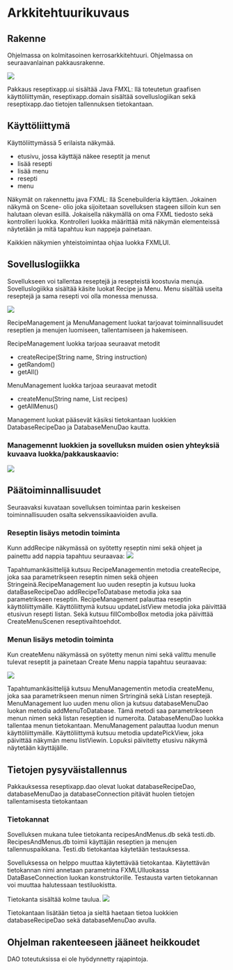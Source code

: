 # Arkkitehtuurikuvaus

## Rakenne 

Ohjelmassa on kolmitasoinen kerrosarkkitehtuuri. Ohjelmassa on seuraavanlainan pakkausrakenne.

<img src="https://github.com/Eddiejjay/ot-harjoitustyo/blob/master/ReseptiXApp/dokumentaatio/Kuvat/pakkausarkkitehtuuri.jpg">


Pakkaus reseptixapp.ui sisältää Java FMXL: llä toteutetun graafisen käyttöliittymän, reseptixapp.domain sisältää sovelluslogiikan sekä reseptixapp.dao tietojen tallennuksen tietokantaan. 

## Käyttöliittymä

Käyttöliittymässä 5 erilaista näkymää. 
- etusivu, jossa käyttäjä näkee reseptit ja menut
- lisää resepti
- lisää menu 
- resepti 
- menu


Näkymät on rakennettu java FXML: llä Scenebuilderia käyttäen. Jokainen näkymä on Scene- olio joka sijoitetaan sovelluksen stageen silloin kun sen halutaan olevan esillä. Jokaisella näkymällä on oma FXML tiedosto sekä kontrolleri luokka. Kontrolleri luokka määrittää mitä näkymän elementeissä näytetään ja mitä tapahtuu kun nappeja painetaan. 

Kaikkien näkymien yhteistoimintaa ohjaa luokka FXMLUI. 


## Sovelluslogiikka 

Sovellukseen voi tallentaa reseptejä ja resepteistä koostuvia menuja. Sovelluslogiikka sisältää käsite luokat Recipe ja Menu. Menu sisältää useita reseptejä ja sama resepti voi olla monessa menussa. 

<img src="https://github.com/Eddiejjay/ot-harjoitustyo/blob/master/ReseptiXApp/dokumentaatio/Kuvat/Monestamonen.png">


RecipeManagement ja MenuManagement luokat tarjoavat toiminnallisuudet reseptien ja menujen luomiseen, tallentamiseen ja hakemiseen. 

RecipeManagement luokka tarjoaa seuraavat metodit
- createRecipe(String name, String instruction)
- getRandom()
- getAll() 

MenuManagement luokka tarjoaa seuraavat metodit
- createMenu(String name, List <Recipe> recipes)
- getAllMenus() 

Management luokat pääsevät käsiksi tietokantaan luokkien DatabaseRecipeDao ja DatabaseMenuDao kautta. 
###  Managemennt luokkien ja sovelluksn muiden osien yhteyksiä kuvaava luokka/pakkauskaavio: 

<img src="https://github.com/Eddiejjay/ot-harjoitustyo/blob/master/ReseptiXApp/dokumentaatio/Kuvat/LuokkaPakkausKaavio.JPG">

## Päätoiminnallisuudet

Seuraavaksi kuvataan sovelluksen toimintaa parin keskeisen toiminnallisuuden osalta sekvenssikaavioiden avulla. 
### Reseptin lisäys metodin toiminta 
Kunn addRecipe näkymässä on syötetty reseptin nimi sekä ohjeet ja painettu add nappia tapahtuu seuraavaa:
<img src="https://github.com/Eddiejjay/ot-harjoitustyo/blob/master/ReseptiXApp/dokumentaatio/Kuvat/addRecipeSekvenssi.png">

Tapahtumankäsittelijä kutsuu RecipeManagementin metodia createRecipe, joka saa parametrikseen reseptin nimen sekä ohjeen Stringeinä.RecipeManagement luo uuden reseptin ja kutsuu luoka dataBaseRecipeDao addRecipeToDatabase metodia joka saa parametrikseen reseptin. RecipeManagement palauttaa reseptin käyttöliittymälle. Käyttöliittymä kutsuu updateListView metodia joka päivittää etusivun resepti listan. Sekä kutsuu fillComboBox metodia joka päivittää CreateMenuScenen reseptivaihtoehdot. 

### Menun lisäys metodin toiminta 
Kun createMenu näkymässä on syötetty menun nimi sekä valittu menulle tulevat reseptit ja painetaan Create Menu nappia tapahtuu seuraavaa:

<img src="https://github.com/Eddiejjay/ot-harjoitustyo/blob/master/ReseptiXApp/dokumentaatio/Kuvat/createMenuSekvenssi.png">


Tapahtumankäsittelijä kutsuu MenuManagementin metodia createMenu, joka saa parametrikseen menun nimen Srtringinä sekä Listan reseptejä. MenuManagement luo uuden menu olion ja kutsuu databaseMenuDao luokan metodia addMenuToDatabase. Tämä metodi saa parametrikseen menun nimen sekä listan reseptien id numeroita. DatabaseMenuDao luokka tallentaa menun tietokantaan. MenuManagement palauttaa luodun menun käyttöliittymälle. Käyttöliittymä kutsuu metodia updatePickView, joka päivittää näkymän menu listViewin. Lopuksi päivitetty etusivu näkymä näytetään käyttäjälle.


## Tietojen pysyväistallennus 

Pakkauksessa reseptixapp.dao olevat luokat databaseRecipeDao, databaseMenuDao ja databaseConnection pitävät huolen tietojen tallentamisesta tietokantaan

### Tietokannat 

Sovelluksen mukana tulee tietokanta recipesAndMenus.db sekä testi.db. RecipesAndMenus.db toimii käyttäjän reseptien ja menujen tallennuspaikkana. Testi.db tietokantaa käytetään testauksessa. 

Sovelluksessa on helppo muuttaa käytettävää tietokantaa. Käytettävän tietokannan nimi annetaan parametrina FXMLUIluokassa DataBaseConnection luokan konstruktorille. Testausta varten tietokannan voi muuttaa halutessaan testiluokistta. 

Tietokanta sisältää kolme taulua. 
<img src="https://github.com/Eddiejjay/ot-harjoitustyo/blob/master/ReseptiXApp/dokumentaatio/Kuvat/tietokantataulut.png">

Tietokantaan lisätään tietoa ja sieltä haetaan tietoa luokkien databaseRecipeDao sekä databaseMenuDao avulla. 


## Ohjelman rakenteeseen jääneet heikkoudet

DAO toteutuksissa ei ole hyödynnetty rajapintoja. 






